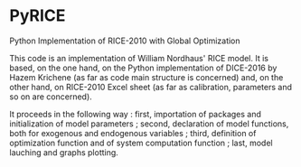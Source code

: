 # PyRICE
Python Implementation of RICE-2010 with Global Optimization

This code is an implementation of William Nordhaus' RICE model. It is based, on the one hand, on the Python implementation of DICE-2016 by Hazem Krichene (as far as code main structure is concerned) and, on the other hand, on RICE-2010 Excel sheet (as far as calibration, parameters and so on are concerned).

It proceeds in the following way : first, importation of packages and initialization of model parameters ; second, declaration of model functions, both for exogenous and endogenous variables ; third, definition of optimization function and of system computation function ; last, model lauching and graphs plotting.
